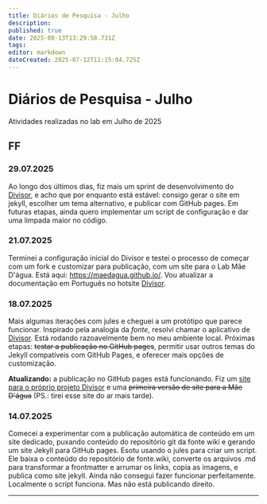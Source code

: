 ```yaml
---
title: Diários de Pesquisa - Julho
description: 
published: true
date: 2025-08-13T13:29:58.731Z
tags: 
editor: markdown
dateCreated: 2025-07-12T11:15:04.725Z
---
```


# Diários de Pesquisa - Julho

Atividades realizadas no lab em Julho de 2025

## FF 

### 29.07.2025

Ao longo dos últimos dias, fiz mais um sprint de desenvolvimento do [Divisor](/projetos/divisor), e acho que por enquanto está estável: consigo gerar o site em jekyll, escolher um tema alternativo, e publicar com GitHub pages. Em futuras etapas, ainda quero implementar um script de configuração e dar uma limpada maior no código.

### 21.07.2025

Terminei a configuração inicial do Divisor e testei o processo de começar com um fork e customizar para publicação, com um site para o Lab Mãe D'água. Está aqui: https://maedagua.github.io/. Vou atualizar a documentação em Português no hotsite [Divisor](https://fonte-wiki.github.io/Divisor/).

### 18.07.2025

Mais algumas iterações com jules e cheguei a um protótipo que parece funcionar. Inspirado pela analogia da *fonte*, resolvi chamar o aplicativo de [Divisor](/projetos/divisor). Está rodando razoavelmente bem no meu ambiente local. Próximas etapas: ~~testar a publicação no GitHub pages~~, permitir usar outros temas do Jekyll compatíveis com GitHub Pages, e oferecer mais opções de customização.

**Atualizando:** a publicação no GitHub pages está funcionando. Fiz um [site para o próprio projeto Divisor](https://fonte-wiki.github.io/Divisor/) e uma ~~primeira versão de site para a Mãe D'água~~ (PS.: tirei esse site do ar mais tarde).

### 14.07.2025

Comecei a experimentar com a publicação automática de conteúdo em um site dedicado, puxando conteúdo do repositório git da fonte wiki e gerando um site Jekyll para GitHub pages. Esotu usando o jules para criar um script. Ele baixa o conteúdo do repositório de fonte.wiki, converte os arquivos .md para transformar a frontmatter e arrumar os links, copia as imagens, e publica como site jekyll. Ainda não consegui fazer funcionar perfeitamente. Localmente o script funciona. Mas não está publicando direito.

---